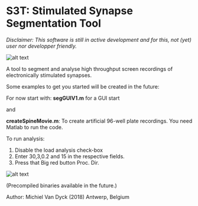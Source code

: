 # S3T: Stimulated Synapse Segmentation Tool
*Disclaimer: This software is still in active development and for this, not (yet) user nor*
*developper friendly.*

![alt text](https://github.com/meChiel/S3T/blob/master/thelogo.png "S3T Logo")

A tool to segment and analyse high throughput screen recordings of electronically stimulated synapses.

Some examples to get you started will be created in the future:

For now start with: **segGUIV1.m** for a GUI start

and 

**createSpineMovie.m**: To create artificial 96-well plate recordings.
You need Matlab to run the code.

To run analysis:
1) Disable the load analysis check-box 
2) Enter 30,3,0.2 and 15 in the respective fields. 
3) Press that Big red button Proc. Dir.

![alt text](https://github.com/meChiel/S3T/blob/master/buttonsExample.png "S3T Logo")

(Precompiled binaries available in the future.)

Author: Michiel Van Dyck (2018) Antwerp, Belgium


